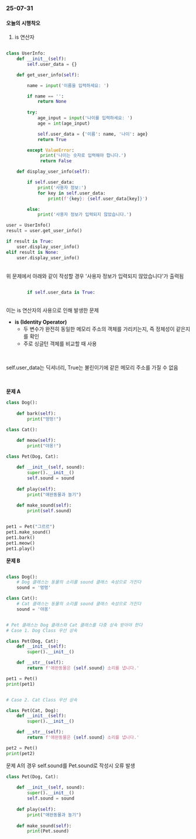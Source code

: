 ### 25-07-31

#### 오늘의 시행착오

1. is 연산자
```python

class UserInfo:
    def __init__(self):
        self.user_data = {}

    def get_user_info(self):

        name = input('이름을 입력하세요: ')

        if name == '':
            return None
               
        try:
            age_input = input('나이를 입력하세요: ')
            age = int(age_input)

            self.user_data = {'이름': name, '나이': age}
            return True

        except ValueError:
             print('나이는 숫자로 입력해야 합니다.')
             return False

    def display_user_info(self):

        if self.user_data:
            print('사용자 정보:')
            for key in self.user_data:
                print(f'{key}: {self.user_data[key]}')

        else:
            print('사용자 정보가 입력되지 않았습니다.')

user = UserInfo()
result = user.get_user_info()

if result is True:
    user.display_user_info()
elif result is None:
    user.display_user_info()

```
<br>
위 문제에서 아래와 같이 작성할 경우 '사용자 정보가 입력되지 않았습니다'가 출력됨  

<br>

```python

        if self.user_data is True:

```
<br>
이는 is 연산자의 사용으로 인해 발생한 문제  

<br>

* **is (Identity Operator)**  
  * 두 변수가 완전히 동일한 메모리 주소의 객체를 가리키는지, 즉 정체성이 같은지를 확인
  * 주로 싱글턴 객체를 비교할 때 사용

<br>

self.user_data는 딕셔너리, True는 불린이기에 같은 메모리 주소를 가질 수 없음

<br>

**문제 A**
```python
class Dog():
    
    def bark(self):
        print("멍멍!")

class Cat():

    def meow(self):
        print("야옹!")

class Pet(Dog, Cat):
    
    def __init__(self, sound):
        super().__init__()
        self.sound = sound
    
    def play(self):
        print("애완동물과 놀기")
    
    def make_sound(self):
        print(self.sound)


pet1 = Pet("그르르")
pet1.make_sound()
pet1.bark()
pet1.meow()
pet1.play()
```
**문제 B**
```python

class Dog():
    # Dog 클래스는 동물의 소리를 sound 클래스 속성으로 가진다
    sound = '멍멍'

class Cat():
    # Cat 클래스는 동물의 소리를 sound 클래스 속성으로 가진다
    sound = '야옹'


# Pet 클래스는 Dog 클래스와 Cat 클래스를 다중 상속 받아야 한다
# Case 1. Dog Class 우선 상속

class Pet(Dog, Cat):
    def __init__(self):
        super().__init__()

    def __str__(self):
        return f'애완동물은 {self.sound} 소리를 냅니다.'

pet1 = Pet()
print(pet1)


# Case 2. Cat Class 우선 상속

class Pet(Cat, Dog):
    def __init__(self):
        super().__init__()

    def __str__(self):
        return f'애완동물은 {self.sound} 소리를 냅니다.'

pet2 = Pet()
print(pet2)

```


문제 A의 경우 self.sound를 Pet.sound로 작성시 오류 발생
```python
class Pet(Dog, Cat):
    
    def __init__(self, sound):
        super().__init__()
        self.sound = sound
    
    def play(self):
        print("애완동물과 놀기")
    
    def make_sound(self):
        print(Pet.sound)
```
